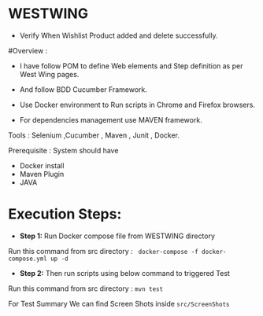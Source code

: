 # WESTWING

- Verify When Wishlist Product added and delete successfully.

#Overview :

- I have follow POM to define Web elements and Step definition as per West Wing pages.

- And follow BDD Cucumber Framework.

- Use Docker environment to Run scripts in Chrome and Firefox browsers. 

- For dependencies management use MAVEN framework.


Tools : Selenium ,Cucumber , Maven , Junit , Docker.

Prerequisite : System should have 
- Docker install 
- Maven Plugin
- JAVA

# Execution Steps:

- **Step 1:** Run Docker compose file from WESTWING directory

Run this command from src directory : ` docker-compose -f docker-compose.yml up -d`

- **Step 2:** Then run scripts using below command to triggered Test

Run this command from src directory : `mvn test`


For Test Summary We can find Screen Shots inside  `src/ScreenShots`



